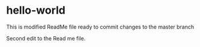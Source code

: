 # hello-world

This is modified ReadMe file ready to commit changes to the master branch

Second edit to the Read me file.
